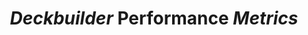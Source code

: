 ---
layout: Table with Content Above
title: "***Deckbuilder*** **Performance** *Metrics*"
content: |
  Our comprehensive analysis shows exceptional performance across all key areas.
  The metrics below demonstrate **consistent excellence** in *content processing*,
  ***template quality***, and ___user satisfaction___ benchmarks.
style: dark_blue_white_text
row_style: alternating_light_gray
header_font_size: 12
data_font_size: 10
table_data: |
  | **Metric**        | ***Target*** | *Actual*  | ___Status___   |
  | ----------------- | ------------ | --------- | -------------- |
  | Processing Speed  | **< 2s**     | *0.8s*    | ___Exceeded___ |
  | Template Quality  | ***95%***    | **99.2%** | ___Exceeded___ |
  | User Satisfaction | **90%**      | ***98%*** | ___Exceeded___ |
  | Error Rate        | *< 1%*       | **0.3%**  | ___Exceeded___ |
---